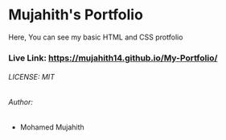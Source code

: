# Mujahith's Portfolio

Here, You can see my basic HTML and CSS protfolio

### Live Link: https://mujahith14.github.io/My-Portfolio/

###### LICENSE: MIT

###### Author:
 - Mohamed Mujahith
